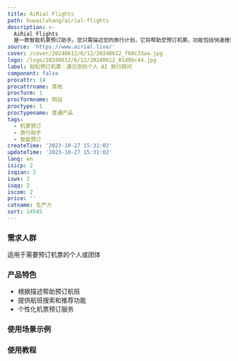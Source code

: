 ```yaml
---
title: AiRial Flights
path: huwailvhang/airial-flights
description: >-
  AiRial Flights
  是一款智能机票预订助手。您只需描述您的旅行计划，它将帮助您预订机票。功能包括快速搜索、航班推荐和预订助手等。它的优势是便捷、高效，为您提供个性化的机票预订服务。
source: 'https://www.airial.live/'
cover: /cover/20240612/6/12/20240612_f60c33aa.jpg
logo: /logo/20240612/6/12/20240612_81d9bc44.jpg
label: 轻松预订机票：遇见您的个人 AI 旅行顾问
component: false
procattr: 14
procattrname: 其他
procform: 1
procformname: 网站
proctype: 1
proctypename: 普通产品
tags:
  - 机票预订
  - 旅行助手
  - 智能预订
createTime: '2023-10-27 15:31:02'
updateTime: '2023-10-27 15:31:02'
lang: en
isicp: 2
isqian: 2
iswx: 2
isqq: 2
iscom: 2
price: ''
catname: 生产力
sort: 14545
---
```




### 需求人群
适用于需要预订机票的个人或团体

### 产品特色
- 根据描述帮助预订航班
- 提供航班搜索和推荐功能
- 个性化机票预订服务

### 使用场景示例


### 使用教程


  
